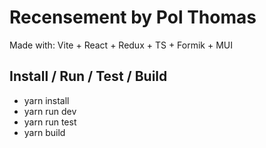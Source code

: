 # Recensement by Pol Thomas

Made with: Vite + React + Redux + TS + Formik + MUI

## Install / Run / Test / Build
- yarn install
- yarn run dev
- yarn run test
- yarn build